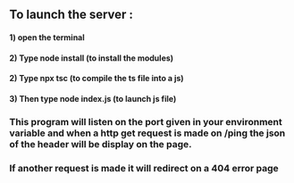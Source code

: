 ## To launch the server :
#### 1) open the terminal
#### 2) Type node install (to install the modules) 
#### 2) Type npx tsc (to compile the ts file into a js) 
#### 3) Then type node index.js (to launch js file) 

### This program will listen on the port given in your environment variable and when a http get request is made on /ping the json of the header will be display on the page.



### If another request is made it will redirect on a 404 error page


